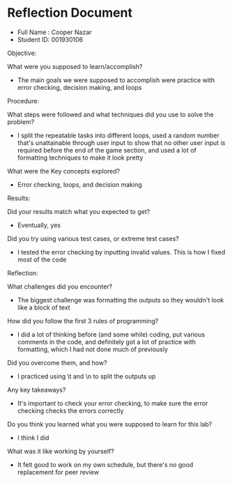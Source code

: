 # Reflection Document

* Full Name :  Cooper Nazar
* Student ID:  001930106

Objective:

What were you supposed to learn/accomplish?

- The main goals we were supposed to accomplish were practice with error checking, decision making, and loops

Procedure:

What steps were followed and what techniques did you use to solve the problem?

- I split the repeatable tasks into different loops, used a random number that's unattainable through user input to
show that no other user input is required before the end of the game section, and used a lot of formatting techniques
to make it look pretty

What were the Key concepts explored?

- Error checking, loops, and decision making

Results:

Did your results match what you expected to get?

- Eventually, yes

Did you try using various test cases, or extreme test cases?

- I tested the error checking by inputting invalid values. This is how I fixed most of the code

Reflection:

What challenges did you encounter?

- The biggest challenge was formatting the outputs so they wouldn't look like a block of text

How did you follow the first 3 rules of programming?

- I did a lot of thinking before (and some while) coding, put various comments in the code, and definitely got a lot of
practice with formatting, which I had not done much of previously

Did you overcome them, and how?

- I practiced using \t and \n to split the outputs up

Any key takeaways?

- It's important to check your error checking, to make sure the error checking checks the errors correctly

Do you think you learned what you were supposed to learn for this lab?

- I think I did

What was it like working by yourself?

- It felt good to work on my own schedule, but there's no good replacement for peer review